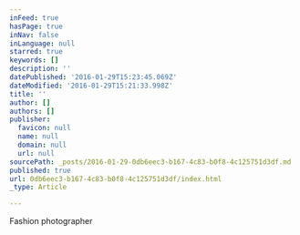 ```yaml
---
inFeed: true
hasPage: true
inNav: false
inLanguage: null
starred: true
keywords: []
description: ''
datePublished: '2016-01-29T15:23:45.069Z'
dateModified: '2016-01-29T15:21:33.998Z'
title: ''
author: []
authors: []
publisher:
  favicon: null
  name: null
  domain: null
  url: null
sourcePath: _posts/2016-01-29-0db6eec3-b167-4c83-b0f8-4c125751d3df.md
published: true
url: 0db6eec3-b167-4c83-b0f8-4c125751d3df/index.html
_type: Article

---
```

Fashion photographer